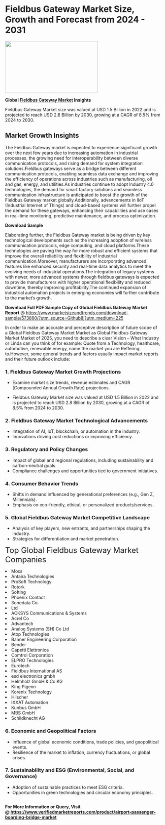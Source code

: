 <H1>Fieldbus Gateway Market Size, Growth and Forecast from 2024 - 2031</H1><img class="aligncenter size-medium wp-image-584254" src="https://thirdeyenews.in/wp-content/uploads/2024/09/Global-Market-Research-300x168.jpeg" alt="" width="300" height="168" /><p><strong>Global&nbsp;<a href="https://www.marketsizeandtrends.com/download-sample/573860/?utm_source=Github8j?utm_medium=225">Fieldbus Gateway Market</a> Insights</strong></p><p>Fieldbus Gateway Market size was valued at USD 1.5 Billion in 2022 and is projected to reach USD 2.8 Billion by 2030, growing at a CAGR of 8.5% from 2024 to 2030.</p><p><h2>Market Growth Insights</h2> <p>The Fieldbus Gateway market is expected to experience significant growth over the next few years due to increasing automation in industrial processes, the growing need for interoperability between diverse communication protocols, and rising demand for system integration solutions.Fieldbus gateways serve as a bridge between different communication protocols, enabling seamless data exchange and improving the efficiency of operations across industries such as manufacturing, oil and gas, energy, and utilities.As industries continue to adopt Industry 4.0 technologies, the demand for smart factory solutions and seamless communication infrastructure is anticipated to boost the growth of the Fieldbus Gateway market globally.Additionally, advancements in IIoT (Industrial Internet of Things) and cloud-based systems will further propel the demand for these gateways, enhancing their capabilities and use cases in real-time monitoring, predictive maintenance, and process optimization.</p> <p><strong>Download Sample</strong></p> <p>Elaborating further, the Fieldbus Gateway market is being driven by key technological developments such as the increasing adoption of wireless communication protocols, edge computing, and cloud platforms.These technologies are paving the way for more robust and efficient systems that improve the overall reliability and flexibility of industrial communication.Moreover, manufacturers are incorporating advanced features like enhanced security and real-time data analytics to meet the evolving needs of industrial operations.The integration of legacy systems with newer, more advanced systems through fieldbus gateways is expected to provide manufacturers with higher operational flexibility and reduced downtime, thereby improving profitability.The continued expansion of industrial automation projects in emerging economies will further contribute to the market’s growth.<p><span class=""><strong>Download Full PDF Sample Copy of Global Fieldbus Gateway Market Report</strong> @ <a href="https://www.marketsizeandtrends.com/download-sample/573860/?utm_source=Github8j?utm_medium=225" target="_blank">https://www.marketsizeandtrends.com/download-sample/573860/?utm_source=Github8j?utm_medium=225</a></span></p><p>In order to make an accurate and perceptive description of future scope of a Global&nbsp;Fieldbus Gateway Market Market as Global&nbsp;Fieldbus Gateway Market Market of 2025, you need to describe a clear Vision &ndash; What Industry or Linda can you think of for example: Quote from a Technology, healthcare, automotive, renewable energy, name the market you are Reffering to.However, some general trends and factors usually impact market reports and their future outlook include:</p><h3>1.&nbsp;<strong>Fieldbus Gateway Market Growth Projections</strong></h3><ul><li>Examine market size trends, revenue estimates and CAGR (Compounded Annual Growth Rate) projections.</li><li><p>Fieldbus Gateway Market size was valued at USD 1.5 Billion in 2022 and is projected to reach USD 2.8 Billion by 2030, growing at a CAGR of 8.5% from 2024 to 2030.</p></li></ul><h3>2.&nbsp;<strong>Fieldbus Gateway Market Technological Advancements</strong></h3><ul><li>Integration of AI, IoT, blockchain, or automation in the industry.</li><li>Innovations driving cost reductions or improving efficiency.</li></ul><h3>3.&nbsp;<strong>Regulatory and Policy Changes</strong></h3><ul><li>Impact of global and regional regulations, including sustainability and carbon-neutral goals.</li><li>Compliance challenges and opportunities tied to government initiatives.</li></ul><h3>4.&nbsp;<strong>Consumer Behavior Trends</strong></h3><ul><li>Shifts in demand influenced by generational preferences (e.g., Gen Z, Millennials).</li><li>Emphasis on eco-friendly, ethical, or personalized products/services.</li></ul><h3>5.&nbsp;<strong>Global Fieldbus Gateway Market Competitive Landscape</strong></h3><ul><li>Analysis of key players, new entrants, and partnerships shaping the industry.</li><li>Strategies for differentiation and market penetration.</li></ul><p data-pm-slice="1 1 []"><span style="color: inherit; font-family: inherit; font-size: 25px;">Top Global Fieldbus Gateway Market Companies</span></p><div class="" data-test-id=""><p><li>Moxa</li><li> Antaira Technologies</li><li> ProSoft Technology</li><li> Rotork</li><li> Softing</li><li> Phoenix Contact</li><li> 3onedata Co.</li><li>Ltd</li><li> ACKSYS Communications & Systems</li><li> Acrel Co</li><li> Advantech</li><li> Analog Systems (SH) Co Ltd</li><li> Atop Technologies</li><li> Banner Engineering Corporation</li><li> Bender</li><li> Capetti Elettronica</li><li> Comtrol Corporation</li><li> ELPRO Technologies</li><li> Eurotech</li><li> Fieldbus International AS</li><li> esd electronics gmbh</li><li> Helmholz GmbH & Co KG</li><li> King Pigeon</li><li> Korenix Technology</li><li> Hilscher</li><li> IXXAT Automation</li><li> Kunbus GmbH</li><li> MBS GmbH</li><li> Schildknecht AG</li></p></div><h3>6.&nbsp;<strong>Economic and Geopolitical Factors</strong></h3><ul><li>Influence of global economic conditions, trade policies, and geopolitical events.</li><li>Resilience of the market to inflation, currency fluctuations, or global crises.</li></ul><h3>7.&nbsp;<strong>Sustainability and ESG (Environmental, Social, and Governance)</strong></h3><ul><li>Adoption of sustainable practices to meet ESG criteria.</li><li>Opportunities in green technologies and circular economy principles.</li></ul><h2><strong style="font-size: 14px;">For More Information or Query, Visit @&nbsp;</strong><a style="background-color: #ffffff; font-size: 14px;" href="https://www.marketsizeandtrends.com/report/fieldbus-gateway-market/" target="_blank">https://www.verifiedmarketreports.com/product/airport-passenger-boarding-bridge-market</a></h2>